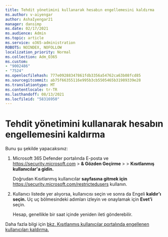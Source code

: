 ```yaml
---
title: Tehdit yönetimini kullanarak hesabın engellemesini kaldırma
ms.author: v-aiyengar
author: AshaIyengar21
manager: dansimp
ms.date: 02/17/2021
ms.audience: Admin
ms.topic: article
ms.service: o365-administration
ROBOTS: NOINDEX, NOFOLLOW
localization_priority: Normal
ms.collection: Adm_O365
ms.custom:
- "9002486"
- "7524"
ms.openlocfilehash: 777e09288347861fdb3356a54762ca63b08fcd85
ms.sourcegitcommit: ab75f66355116e995b3cb5505465b31989339e28
ms.translationtype: MT
ms.contentlocale: tr-TR
ms.lasthandoff: 08/13/2021
ms.locfileid: "58316950"
---
```

# <a name="unblock-an-account-by-using-threat-management"></a>Tehdit yönetimini kullanarak hesabın engellemesini kaldırma

Bunu şu şekilde yapacaksınız:

1. Microsoft 365 Defender portalında E-posta ve <https://security.microsoft.com> \> **& Gözden Geçirme** \>  \> **Kısıtlanmış kullanıcılar'a gidin.**

   Doğrudan Kısıtlanmış kullanıcılar **sayfasına gitmek için** <https://security.microsoft.com/restrictedusers> kullanın.

2. Kullanıcı listede yer alıyorsa, kullanıcısı seçin ve sonra da Engeli **kaldır'ı seçin.** Uç uç bölmesindeki adımları izleyin ve onaylamak için **Evet'i** seçin.

   Hesap, genellikle bir saat içinde yeniden ileti gönderebilir.

Daha fazla bilgi için [bkz. Kısıtlanmış kullanıcılar portalında engellenen kullanıcıları kaldırma.](https://docs.microsoft.com/microsoft-365/security/office-365-security/removing-user-from-restricted-users-portal-after-spam)
